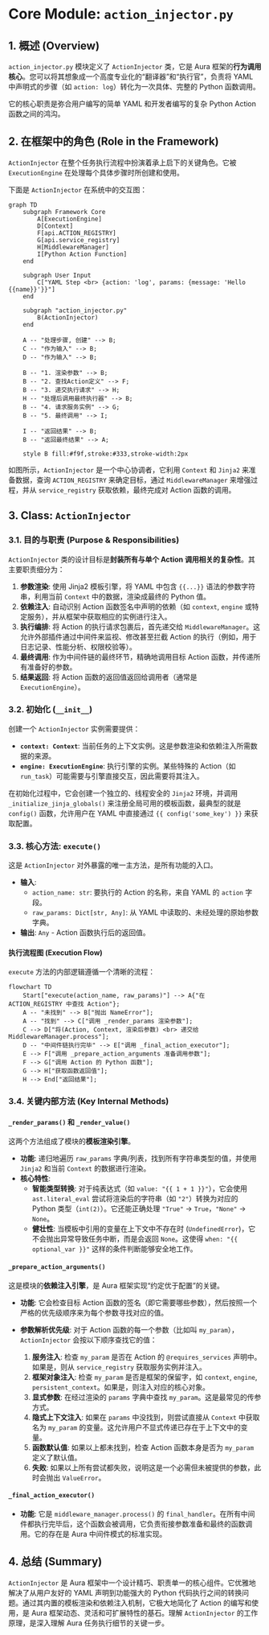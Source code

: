 
# **Core Module: `action_injector.py`**

## **1. 概述 (Overview)**

`action_injector.py` 模块定义了 `ActionInjector` 类，它是 Aura 框架的**行为调用核心**。您可以将其想象成一个高度专业化的“翻译器”和“执行官”，负责将 YAML 中声明式的步骤（如 `action: log`）转化为一次具体、完整的 Python 函数调用。

它的核心职责是弥合用户编写的简单 YAML 和开发者编写的复杂 Python Action 函数之间的鸿沟。

## **2. 在框架中的角色 (Role in the Framework)**

`ActionInjector` 在整个任务执行流程中扮演着承上启下的关键角色。它被 `ExecutionEngine` 在处理每个具体步骤时所创建和使用。

下面是 `ActionInjector` 在系统中的交互图：

```mermaid
graph TD
    subgraph Framework Core
        A[ExecutionEngine]
        D[Context]
        F[api.ACTION_REGISTRY]
        G[api.service_registry]
        H[MiddlewareManager]
        I[Python Action Function]
    end

    subgraph User Input
        C["YAML Step <br> {action: 'log', params: {message: 'Hello {{name}}'}}"]
    end
    
    subgraph "action_injector.py"
        B(ActionInjector)
    end

    A -- "处理步骤, 创建" --> B;
    C -- "作为输入" --> B;
    D -- "作为输入" --> B;
    
    B -- "1. 渲染参数" --> B;
    B -- "2. 查找Action定义" --> F;
    B -- "3. 递交执行请求" --> H;
    H -- "处理后调用最终执行器" --> B;
    B -- "4. 请求服务实例" --> G;
    B -- "5. 最终调用" --> I;
    
    I -- "返回结果" --> B;
    B -- "返回最终结果" --> A;

    style B fill:#f9f,stroke:#333,stroke-width:2px
```

如图所示，`ActionInjector` 是一个中心协调者，它利用 `Context` 和 `Jinja2` 来准备数据，查询 `ACTION_REGISTRY` 来确定目标，通过 `MiddlewareManager` 来增强过程，并从 `service_registry` 获取依赖，最终完成对 Action 函数的调用。

## **3. Class: `ActionInjector`**

### **3.1. 目的与职责 (Purpose & Responsibilities)**

`ActionInjector` 类的设计目标是**封装所有与单个 Action 调用相关的复杂性**。其主要职责细分为：

1.  **参数渲染**: 使用 Jinja2 模板引擎，将 YAML 中包含 `{{...}}` 语法的参数字符串，利用当前 `Context` 中的数据，渲染成最终的 Python 值。
2.  **依赖注入**: 自动识别 Action 函数签名中声明的依赖（如 `context`, `engine` 或特定服务），并从框架中获取相应的实例进行注入。
3.  **执行编排**: 将 Action 的执行请求包裹后，首先递交给 `MiddlewareManager`。这允许外部插件通过中间件来监视、修改甚至拦截 Action 的执行（例如，用于日志记录、性能分析、权限校验等）。
4.  **最终调用**: 作为中间件链的最终环节，精确地调用目标 Action 函数，并传递所有准备好的参数。
5.  **结果返回**: 将 Action 函数的返回值返回给调用者（通常是 `ExecutionEngine`）。

### **3.2. 初始化 (`__init__`)**

创建一个 `ActionInjector` 实例需要提供：

*   **`context: Context`**: 当前任务的上下文实例。这是参数渲染和依赖注入所需数据的来源。
*   **`engine: ExecutionEngine`**: 执行引擎的实例。某些特殊的 Action（如 `run_task`）可能需要与引擎直接交互，因此需要将其注入。

在初始化过程中，它会创建一个独立的、线程安全的 `Jinja2` 环境，并调用 `_initialize_jinja_globals()` 来注册全局可用的模板函数，最典型的就是 `config()` 函数，允许用户在 YAML 中直接通过 `{{ config('some_key') }}` 来获取配置。

### **3.3. 核心方法: `execute()`**

这是 `ActionInjector` 对外暴露的唯一主方法，是所有功能的入口。

*   **输入**:
    *   `action_name: str`: 要执行的 Action 的名称，来自 YAML 的 `action` 字段。
    *   `raw_params: Dict[str, Any]`: 从 YAML 中读取的、未经处理的原始参数字典。
*   **输出**: `Any` - Action 函数执行后的返回值。

#### **执行流程图 (Execution Flow)**

`execute` 方法的内部逻辑遵循一个清晰的流程：

```mermaid
flowchart TD
    Start["execute(action_name, raw_params)"] --> A{"在 ACTION_REGISTRY 中查找 Action"};
    A -- "未找到" --> B["抛出 NameError"];
    A -- "找到" --> C["调用 _render_params 渲染参数"];
    C --> D["将(Action, Context, 渲染后参数) <br> 递交给 MiddlewareManager.process"];
    D -- "中间件链执行完毕" --> E["调用 _final_action_executor"];
    E --> F["调用 _prepare_action_arguments 准备调用参数"];
    F --> G["调用 Action 的 Python 函数"];
    G --> H["获取函数返回值"];
    H --> End["返回结果"];
```

### **3.4. 关键内部方法 (Key Internal Methods)**

#### **`_render_params()` 和 `_render_value()`**

这两个方法组成了模块的**模板渲染引擎**。

*   **功能**: 递归地遍历 `raw_params` 字典/列表，找到所有字符串类型的值，并使用 `Jinja2` 和当前 `Context` 的数据进行渲染。
*   **核心特性**:
    *   **智能类型转换**: 对于纯表达式（如 `value: "{{ 1 + 1 }}"`），它会使用 `ast.literal_eval` 尝试将渲染后的字符串（如 `"2"`）转换为对应的 Python 类型（`int(2)`）。它还能正确处理 `"True"` -> `True`，`"None"` -> `None`。
    *   **健壮性**: 当模板中引用的变量在上下文中不存在时 (`UndefinedError`)，它不会抛出异常导致任务中断，而是会返回 `None`。这使得 `when: "{{ optional_var }}"` 这样的条件判断能够安全地工作。

#### **`_prepare_action_arguments()`**

这是模块的**依赖注入引擎**，是 Aura 框架实现“约定优于配置”的关键。

*   **功能**: 它会检查目标 Action 函数的签名（即它需要哪些参数），然后按照一个严格的优先级顺序来为每个参数寻找对应的值。

*   **参数解析优先级**: 对于 Action 函数的每一个参数（比如叫 `my_param`），`ActionInjector` 会按以下顺序查找它的值：

    1.  **服务注入**: 检查 `my_param` 是否在 Action 的 `@requires_services` 声明中。如果是，则从 `service_registry` 获取服务实例并注入。
    2.  **框架对象注入**: 检查 `my_param` 是否是框架的保留字，如 `context`, `engine`, `persistent_context`。如果是，则注入对应的核心对象。
    3.  **显式参数**: 在经过渲染的 `params` 字典中查找 `my_param`。这是最常见的传参方式。
    4.  **隐式上下文注入**: 如果在 `params` 中没找到，则尝试直接从 `Context` 中获取名为 `my_param` 的变量。这允许用户不显式传递已存在于上下文中的变量。
    5.  **函数默认值**: 如果以上都未找到，检查 Action 函数本身是否为 `my_param` 定义了默认值。
    6.  **失败**: 如果以上所有尝试都失败，说明这是一个必需但未被提供的参数，此时会抛出 `ValueError`。

#### **`_final_action_executor()`**

*   **功能**: 它是 `middleware_manager.process()` 的 `final_handler`。在所有中间件都执行完毕后，这个函数会被调用，它负责衔接参数准备和最终的函数调用。它的存在是 Aura 中间件模式的标准实现。

## **4. 总结 (Summary)**

`ActionInjector` 是 Aura 框架中一个设计精巧、职责单一的核心组件。它优雅地解决了从用户友好的 YAML 声明到功能强大的 Python 代码执行之间的转换问题。通过其内置的模板渲染和依赖注入机制，它极大地简化了 Action 的编写和使用，是 Aura 框架动态、灵活和可扩展特性的基石。理解 `ActionInjector` 的工作原理，是深入理解 Aura 任务执行细节的关键一步。

